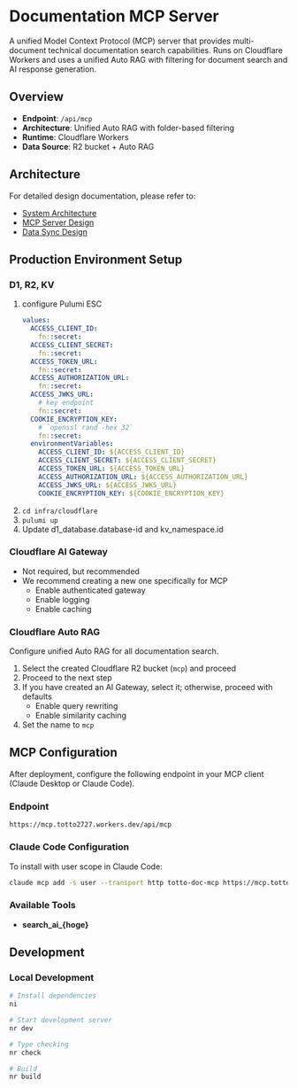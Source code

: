 # Documentation MCP Server

A unified Model Context Protocol (MCP) server that provides multi-document technical documentation search capabilities. Runs on Cloudflare Workers and uses a unified Auto RAG with filtering for document search and AI response generation.

## Overview

- **Endpoint**: `/api/mcp`
- **Architecture**: Unified Auto RAG with folder-based filtering
- **Runtime**: Cloudflare Workers
- **Data Source**: R2 bucket + Auto RAG

## Architecture

For detailed design documentation, please refer to:

- [System Architecture](./docs/architecture.md)
- [MCP Server Design](./docs/mcp-server.md)
- [Data Sync Design](./docs/data-sync.md)

## Production Environment Setup

### D1, R2, KV

1. configure Pulumi ESC
   ```yaml
   values:
     ACCESS_CLIENT_ID:
       fn::secret:
     ACCESS_CLIENT_SECRET:
       fn::secret:
     ACCESS_TOKEN_URL:
       fn::secret:
     ACCESS_AUTHORIZATION_URL:
       fn::secret:
     ACCESS_JWKS_URL:
       # key endpoint
       fn::secret:
     COOKIE_ENCRYPTION_KEY:
       # `openssl rand -hex 32`
       fn::secret:
     environmentVariables:
       ACCESS_CLIENT_ID: ${ACCESS_CLIENT_ID}
       ACCESS_CLIENT_SECRET: ${ACCESS_CLIENT_SECRET}
       ACCESS_TOKEN_URL: ${ACCESS_TOKEN_URL}
       ACCESS_AUTHORIZATION_URL: ${ACCESS_AUTHORIZATION_URL}
       ACCESS_JWKS_URL: ${ACCESS_JWKS_URL}
       COOKIE_ENCRYPTION_KEY: ${COOKIE_ENCRYPTION_KEY}
   ```
2. `cd infra/cloudflare`
3. `pulumi up`
4. Update d1_database.database-id and kv_namespace.id

### Cloudflare AI Gateway

- Not required, but recommended
- We recommend creating a new one specifically for MCP
  - Enable authenticated gateway
  - Enable logging
  - Enable caching

### Cloudflare Auto RAG

Configure unified Auto RAG for all documentation search.

1. Select the created Cloudflare R2 bucket (`mcp`) and proceed
2. Proceed to the next step
3. If you have created an AI Gateway, select it; otherwise, proceed with defaults
   - Enable query rewriting
   - Enable similarity caching
4. Set the name to `mcp`

## MCP Configuration

After deployment, configure the following endpoint in your MCP client (Claude Desktop or Claude Code).

### Endpoint

```
https://mcp.totto2727.workers.dev/api/mcp
```

### Claude Code Configuration

To install with user scope in Claude Code:

```bash
claude mcp add -s user --transport http totto-doc-mcp https://mcp.totto2727.workers.dev/api/mcp
```

### Available Tools

- **search_ai_{hoge}**

## Development

### Local Development

```bash
# Install dependencies
ni

# Start development server
nr dev

# Type checking
nr check

# Build
nr build
```
